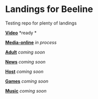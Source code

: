 # Landings for Beeline
Testing repo for plenty of landings


[**Video**](https://grant-inna.github.io/Landings_Beeline/Video) *ready *

[**Media-online**](https://grant-inna.github.io/Landings_Beeline/Media-online) *in process*

[**Adult**](https://grant-inna.github.io/Landings_Beeline/Adult) *coming soon*

[**News**](https://grant-inna.github.io/Landings_Beeline/News) *coming soon*

[**Host**](https://grant-inna.github.io/Landings_Beeline/Host) *coming soon*

[**Games**](https://grant-inna.github.io/Landings_Beeline/Games) *coming soon*

[**Music**](https://grant-inna.github.io/Landings_Beeline/Music) *coming soon*


